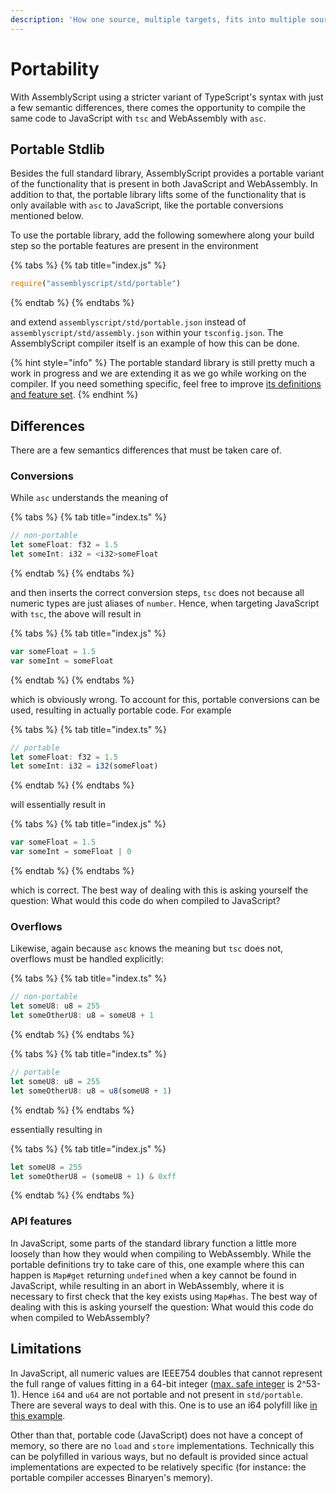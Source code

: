 ```yaml
---
description: 'How one source, multiple targets, fits into multiple sources, one target.'
---
```


# Portability

With AssemblyScript using a stricter variant of TypeScript's syntax with just a few semantic differences, there comes the opportunity to compile the same code to JavaScript with `tsc` and WebAssembly with `asc`.

## Portable Stdlib

Besides the full standard library, AssemblyScript provides a portable variant of the functionality that is present in both JavaScript and WebAssembly. In addition to that, the portable library lifts some of the functionality that is only available with `asc` to JavaScript, like the portable conversions mentioned below.

To use the portable library, add the following somewhere along your build step so the portable features are present in the environment

{% tabs %}
{% tab title="index.js" %}
```typescript
require("assemblyscript/std/portable")
```
{% endtab %}
{% endtabs %}

and extend `assemblyscript/std/portable.json` instead of `assemblyscript/std/assembly.json` within your `tsconfig.json`. The AssemblyScript compiler itself is an example of how this can be done.

{% hint style="info" %}
The portable standard library is still pretty much a work in progress and we are extending it as we go while working on the compiler. If you need something specific, feel free to improve [its definitions and feature set](https://github.com/AssemblyScript/assemblyscript/tree/master/std/portable).
{% endhint %}

## Differences

There are a few semantics differences that must be taken care of.

### Conversions

While `asc` understands the meaning of

{% tabs %}
{% tab title="index.ts" %}
```typescript
// non-portable
let someFloat: f32 = 1.5
let someInt: i32 = <i32>someFloat
```
{% endtab %}
{% endtabs %}

and then inserts the correct conversion steps, `tsc` does not because all numeric types are just aliases of `number`. Hence, when targeting JavaScript with `tsc`, the above will result in

{% tabs %}
{% tab title="index.js" %}
```javascript
var someFloat = 1.5
var someInt = someFloat
```
{% endtab %}
{% endtabs %}

which is obviously wrong. To account for this, portable conversions can be used, resulting in actually portable code. For example

{% tabs %}
{% tab title="index.ts" %}
```typescript
// portable
let someFloat: f32 = 1.5
let someInt: i32 = i32(someFloat)
```
{% endtab %}
{% endtabs %}

will essentially result in

{% tabs %}
{% tab title="index.js" %}
```javascript
var someFloat = 1.5
var someInt = someFloat | 0
```
{% endtab %}
{% endtabs %}

which is correct. The best way of dealing with this is asking yourself the question: What would this code do when compiled to JavaScript?

### Overflows

Likewise, again because `asc` knows the meaning but `tsc` does not, overflows must be handled explicitly:

{% tabs %}
{% tab title="index.ts" %}
```typescript
// non-portable
let someU8: u8 = 255
let someOtherU8: u8 = someU8 + 1
```
{% endtab %}
{% endtabs %}

{% tabs %}
{% tab title="index.ts" %}
```typescript
// portable
let someU8: u8 = 255
let someOtherU8: u8 = u8(someU8 + 1)
```
{% endtab %}
{% endtabs %}

essentially resulting in

{% tabs %}
{% tab title="index.js" %}
```javascript
let someU8 = 255
let someOtherU8 = (someU8 + 1) & 0xff
```
{% endtab %}
{% endtabs %}

### API features

In JavaScript, some parts of the standard library function a little more loosely than how they would when compiling to WebAssembly. While the portable definitions try to take care of this, one example where this can happen is `Map#get` returning `undefined` when a key cannot be found in JavaScript, while resulting in an abort in WebAssembly, where it is necessary to first check that the key exists using `Map#has`. The best way of dealing with this is asking yourself the question: What would this code do when compiled to WebAssembly?

## Limitations

In JavaScript, all numeric values are IEEE754 doubles that cannot represent the full range of values fitting in a 64-bit integer \([max. safe integer](https://developer.mozilla.org/en-US/docs/Web/JavaScript/Reference/Global_Objects/Number/MAX_SAFE_INTEGER) is 2^53-1\). Hence `i64` and `u64` are not portable and not present in `std/portable`. There are several ways to deal with this. One is to use an i64 polyfill like [in this example](https://github.com/AssemblyScript/assemblyscript/tree/master/examples/i64-polyfill).

Other than that, portable code \(JavaScript\) does not have a concept of memory, so there are no `load` and `store` implementations. Technically this can be polyfilled in various ways, but no default is provided since actual implementations are expected to be relatively specific \(for instance: the portable compiler accesses Binaryen's memory\).

